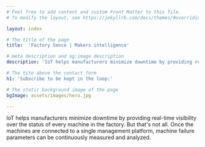```yaml
---
# Feel free to add content and custom Front Matter to this file.
# To modify the layout, see https://jekyllrb.com/docs/themes/#overriding-theme-defaults

layout: index

# The title of the page
title:  'Factory Sence | Makers intelligence'

# meta description and og:image description
description: 'IoT helps manufacturers minimize downtime by providing real-time visibility over the status of every machine in the factory.'

# The tite above the contact form
h1: 'Subscribe to be kept in the loop:'

# The static background image of the page
bgImage: assets/images/hero.jpg

---
```


IoT helps manufacturers minimize downtime by providing real-time visibility over the status of every machine in the factory. But that's not all. Once the machines are connected to a single management platform, machine failure parameters can be continuously measured and analyzed.